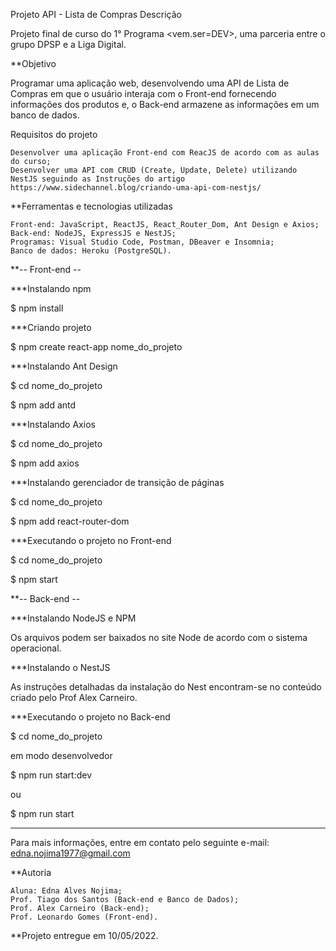 Projeto API - Lista de Compras
Descrição

Projeto final de curso do 1° Programa <vem.ser=DEV>, uma parceria entre o grupo DPSP e a Liga Digital. 

**Objetivo

Programar uma aplicação web, desenvolvendo uma API de Lista de Compras em que o usuário interaja com o Front-end fornecendo informações dos produtos e, o Back-end armazene as informações em um banco de dados.

Requisitos do projeto

    Desenvolver uma aplicação Front-end com ReacJS de acordo com as aulas do curso;
    Desenvolver uma API com CRUD (Create, Update, Delete) utilizando NestJS seguindo as Instruções do artigo https://www.sidechannel.blog/criando-uma-api-com-nestjs/


**Ferramentas e tecnologias utilizadas

    Front-end: JavaScript, ReactJS, React_Router_Dom, Ant Design e Axios;
    Back-end: NodeJS, ExpressJS e NestJS;
    Programas: Visual Studio Code, Postman, DBeaver e Insomnia;
    Banco de dados: Heroku (PostgreSQL).


**-- Front-end --

***Instalando npm

$ npm install 

***Criando projeto

$ npm create react-app nome_do_projeto

***Instalando Ant Design

$ cd nome_do_projeto

$ npm add antd

***Instalando Axios

$ cd nome_do_projeto

$ npm add axios

***Instalando gerenciador de transição de páginas

$ cd nome_do_projeto

$ npm add react-router-dom

***Executando o projeto no Front-end

$ cd nome_do_projeto

$ npm start

**-- Back-end --

***Instalando NodeJS e NPM

Os arquivos podem ser baixados no site Node de acordo com o sistema operacional.

***Instalando o NestJS

As instruções detalhadas da instalação do Nest encontram-se no conteúdo criado pelo Prof Alex Carneiro.

***Executando o projeto no Back-end

$ cd nome_do_projeto

em modo desenvolvedor

$ npm run start:dev

ou

$ npm run start

----------------------------------------------------------------

Para mais informações, entre em contato pelo seguinte e-mail: edna.nojima1977@gmail.com

**Autoria

    Aluna: Edna Alves Nojima;
    Prof. Tiago dos Santos (Back-end e Banco de Dados);
    Prof. Alex Carneiro (Back-end);
    Prof. Leonardo Gomes (Front-end).

**Projeto entregue em 10/05/2022.
